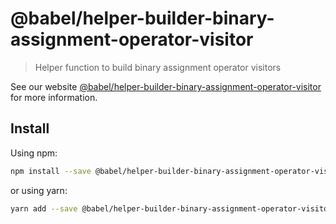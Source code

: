 # @babel/helper-builder-binary-assignment-operator-visitor

> Helper function to build binary assignment operator visitors

See our website [@babel/helper-builder-binary-assignment-operator-visitor](https://babeljs.io/docs/en/next/babel-helper-builder-binary-assignment-operator-visitor.html) for more information.

## Install

Using npm:

```sh
npm install --save @babel/helper-builder-binary-assignment-operator-visitor
```

or using yarn:

```sh
yarn add --save @babel/helper-builder-binary-assignment-operator-visitor
```
